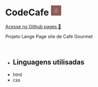 # CodeCafe    <img src="/src/img/images/favicon.ico">

<a href="https://luvalentinaa.github.io/CodeCafe/" target="_blank"> Acesse no Github pages 🔗</a>

Projeto Lange Page site de Café Gourmet

<img src="">


- ## Linguagens utilisadas 
- html
- css

